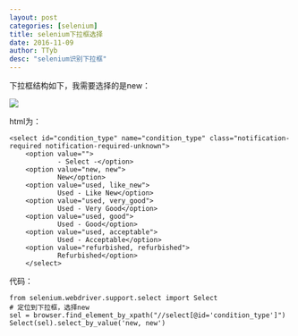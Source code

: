 ```yaml
---
layout: post
categories: [selenium]
title: selenium下拉框选择
date: 2016-11-09
author: TTyb
desc: "selenium识别下拉框"
---
```


下拉框结构如下，我需要选择的是new：

![](http://images2015.cnblogs.com/blog/996148/201611/996148-20161109103259811-1108081807.png)

html为：

```
<select id="condition_type" name="condition_type" class="notification-required notification-required-unknown">
    <option value="">
            - Select -</option>
    <option value="new, new">
            New</option>
    <option value="used, like_new">
            Used - Like New</option>
    <option value="used, very_good">
            Used - Very Good</option>
    <option value="used, good">
            Used - Good</option>
    <option value="used, acceptable">
            Used - Acceptable</option>
    <option value="refurbished, refurbished">
            Refurbished</option>
    </select>
```

代码：

```
from selenium.webdriver.support.select import Select
# 定位到下拉框，选择new
sel = browser.find_element_by_xpath("//select[@id='condition_type']")
Select(sel).select_by_value('new, new')
```